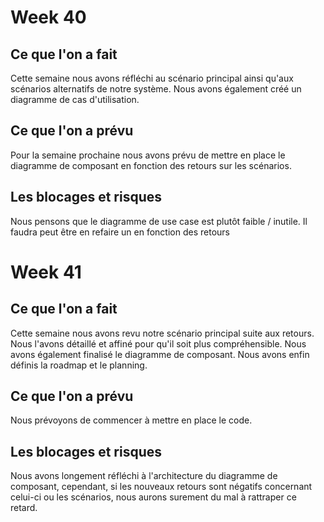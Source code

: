 # Week 40

## Ce que l'on a fait
Cette semaine nous avons réfléchi au scénario principal ainsi qu'aux scénarios alternatifs de notre système. Nous avons également créé un diagramme de cas d'utilisation.

## Ce que l'on a prévu
Pour la semaine prochaine nous avons prévu de mettre en place le diagramme de composant en fonction des retours sur les scénarios. 

## Les blocages et risques
Nous pensons que le diagramme de use case est plutôt faible / inutile. Il faudra peut être en refaire un en fonction des retours

# Week 41

## Ce que l'on a fait
Cette semaine nous avons revu notre scénario principal suite aux retours. Nous l'avons détaillé et affiné pour qu'il soit plus compréhensible. Nous avons également finalisé le diagramme de composant. Nous avons enfin définis la roadmap et le planning.

## Ce que l'on a prévu
Nous prévoyons de commencer à mettre en place le code.

## Les blocages et risques
Nous avons longement réfléchi à l'architecture du diagramme de composant, cependant, si les nouveaux retours sont négatifs concernant celui-ci ou les scénarios, nous aurons surement du mal à rattraper ce retard.
